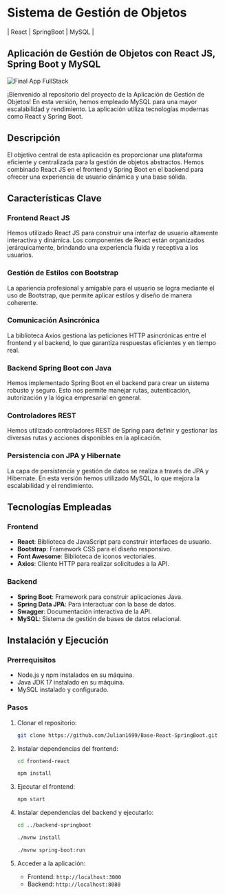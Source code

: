 # Sistema de Gestión de Objetos 
| React | SpringBoot | MySQL |

## Aplicación de Gestión de Objetos con React JS, Spring Boot y MySQL

![Final App FullStack](https://github.com/Julian1699/Base-React-SpringBoot/assets/114323630/13991635-d262-4461-b7cc-36ddab60bcc0)

¡Bienvenido al repositorio del proyecto de la Aplicación de Gestión de Objetos! En esta versión, hemos empleado MySQL para una mayor escalabilidad y rendimiento. La aplicación utiliza tecnologías modernas como React y Spring Boot.

## Descripción

El objetivo central de esta aplicación es proporcionar una plataforma eficiente y centralizada para la gestión de objetos abstractos. Hemos combinado React JS en el frontend y Spring Boot en el backend para ofrecer una experiencia de usuario dinámica y una base sólida.

## Características Clave

### Frontend React JS
Hemos utilizado React JS para construir una interfaz de usuario altamente interactiva y dinámica. Los componentes de React están organizados jerárquicamente, brindando una experiencia fluida y receptiva a los usuarios.

### Gestión de Estilos con Bootstrap
La apariencia profesional y amigable para el usuario se logra mediante el uso de Bootstrap, que permite aplicar estilos y diseño de manera coherente.

### Comunicación Asincrónica
La biblioteca Axios gestiona las peticiones HTTP asincrónicas entre el frontend y el backend, lo que garantiza respuestas eficientes y en tiempo real.

### Backend Spring Boot con Java
Hemos implementado Spring Boot en el backend para crear un sistema robusto y seguro. Esto nos permite manejar rutas, autenticación, autorización y la lógica empresarial en general.

### Controladores REST
Hemos utilizado controladores REST de Spring para definir y gestionar las diversas rutas y acciones disponibles en la aplicación.

### Persistencia con JPA y Hibernate
La capa de persistencia y gestión de datos se realiza a través de JPA y Hibernate. En esta versión hemos utilizado MySQL, lo que mejora la escalabilidad y el rendimiento.

## Tecnologías Empleadas

### Frontend
- **React**: Biblioteca de JavaScript para construir interfaces de usuario.
- **Bootstrap**: Framework CSS para el diseño responsivo.
- **Font Awesome**: Biblioteca de iconos vectoriales.
- **Axios**: Cliente HTTP para realizar solicitudes a la API.

### Backend
- **Spring Boot**: Framework para construir aplicaciones Java.
- **Spring Data JPA**: Para interactuar con la base de datos.
- **Swagger**: Documentación interactiva de la API.
- **MySQL**: Sistema de gestión de bases de datos relacional.

## Instalación y Ejecución

### Prerrequisitos
- Node.js y npm instalados en su máquina.
- Java JDK 17 instalado en su máquina.
- MySQL instalado y configurado.

### Pasos
1. Clonar el repositorio:
    ```bash
    git clone https://github.com/Julian1699/Base-React-SpringBoot.git
    ```

2. Instalar dependencias del frontend:
    ```bash
    cd frontend-react
    ```

    ```bash
    npm install
    ```

3. Ejecutar el frontend:
    ```bash
    npm start
    ```

4. Instalar dependencias del backend y ejecutarlo:
    ```bash
    cd ../backend-springboot
    ```
    
    ```bash
    ./mvnw install
    ```
    
    ```bash
    ./mvnw spring-boot:run
    ```
5. Acceder a la aplicación:
   - Frontend: `http://localhost:3000`
   - Backend: `http://localhost:8080`
